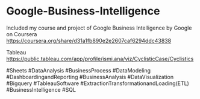 # Google-Business-Intelligence

Included my course and project of Google Business Intelligence by Google on Coursera https://coursera.org/share/d31a1fb890e2e2607caf6294ddc43838

Tableau https://public.tableau.com/app/profile/ismi.ana/viz/CyclisticCase/Cyclistics

#Sheets #DataAnalysis #BusinessProcess #DataModeling #DashboardingandReporting #BusinessAnalysis #DataVisualization
#Bigquery #TableauSoftware #ExtractionTransformationandLoading(ETL) #BusinessIntelligence #SQL
